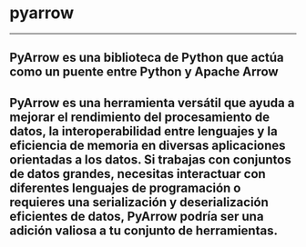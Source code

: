# pyarrow
---

## PyArrow es una biblioteca de Python que actúa como un puente entre Python y Apache Arrow

## PyArrow es una herramienta versátil que ayuda a mejorar el rendimiento del procesamiento de datos, la interoperabilidad entre lenguajes y la eficiencia de memoria en diversas aplicaciones orientadas a los datos. Si trabajas con conjuntos de datos grandes, necesitas interactuar con diferentes lenguajes de programación o requieres una serialización y deserialización eficientes de datos, PyArrow podría ser una adición valiosa a tu conjunto de herramientas.
